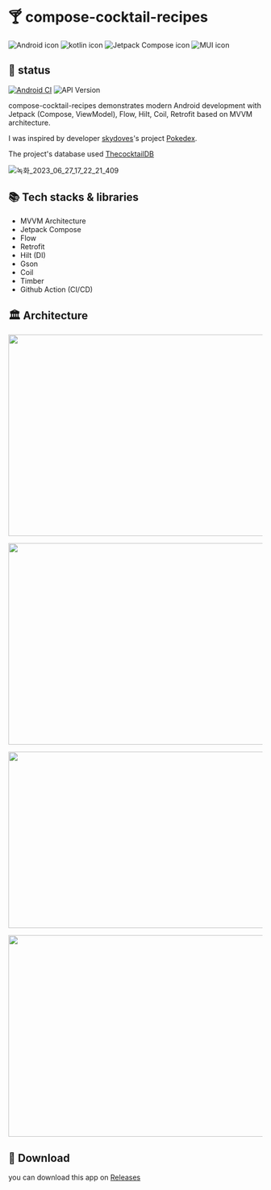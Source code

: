 # 🍸 compose-cocktail-recipes

![Android icon](https://img.shields.io/badge/android-808080?style=for-the-badge&logo=android&logoColor=3ddc84) ![kotlin icon](https://img.shields.io/badge/kotlin-808080?style=for-the-badge&logo=kotlin&logoColor=7f52ff) ![Jetpack Compose icon](https://img.shields.io/badge/jetpack_compose-808080?style=for-the-badge&logo=jetpackcompose&logoColor=4285f4) ![MUI icon](https://img.shields.io/badge/mui-808080?style=for-the-badge&logo=mui&logoColor=007fff)

## 🏀 status
[![Android CI](https://github.com/gogoadl/composecocktailrecipes/actions/workflows/android.yml/badge.svg)](https://github.com/gogoadl/composecocktailrecipes/actions/workflows/android.yml) ![API Version](https://img.shields.io/badge/API-21+-blue)

compose-cocktail-recipes demonstrates modern Android development with Jetpack (Compose, ViewModel), Flow, Hilt, Coil, Retrofit
based on MVVM architecture.

I was inspired by developer [skydoves](https://github.com/skydoves)'s project [Pokedex](https://github.com/skydoves/Pokedex).

The project's database used [ThecocktailDB](https://www.thecocktaildb.com/)

![녹화_2023_06_27_17_22_21_409](https://github.com/gogoadl/compose-cocktail-recipes/assets/49335446/8c11d9e0-0376-49f8-bd4b-d31b6bb7bcca)


## 📚 Tech stacks & libraries

+ MVVM Architecture
+ Jetpack Compose
+ Flow
+ Retrofit
+ Hilt (DI)
+ Gson
+ Coil
+ Timber
+ Github Action (CI/CD)

## 🏛️ Architecture

<p align="center">
<img src="https://github.com/gogoadl/compose-cocktail-recipes/assets/49335446/74fd293e-cdd7-48b2-b863-522c240b5e65" width="700" height="400">
</p>

<p align="center">
<img src="https://github.com/gogoadl/compose-cocktail-recipes/assets/49335446/fddd2576-778c-41cb-9322-e77a3b92d32e" width="650" height="400">
</p>

<p align="center">
<img src="https://github.com/gogoadl/compose-cocktail-recipes/assets/49335446/ac060e39-5754-4073-b881-e744ecb2f381" width="700" height="350">
</p>

<p align="center">
<img src="https://github.com/gogoadl/compose-cocktail-recipes/assets/49335446/0aafef67-89cc-47c9-a5e3-e9b6a53ca03e" width="900" height="400">
</p>

## 💎 Download

you can download this app on [Releases](https://github.com/gogoadl/compose-cocktail-recipes/releases)
